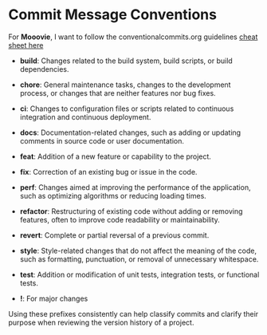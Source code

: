 # Commit Message Conventions

For **Mooovie**, I want to follow the conventionalcommits.org
guidelines [cheat sheet here](https://kapeli.com/cheat_sheets/Conventional_Commits.docset/Contents/Resources/Documents/index)

- **build**: Changes related to the build system, build scripts, or build dependencies.

- **chore**: General maintenance tasks, changes to the development process, or changes that are neither features nor
  bug fixes.

- **ci**: Changes to configuration files or scripts related to continuous integration and continuous deployment.

- **docs**: Documentation-related changes, such as adding or updating comments in source code or user documentation.

- **feat**: Addition of a new feature or capability to the project.

- **fix**: Correction of an existing bug or issue in the code.

- **perf**: Changes aimed at improving the performance of the application, such as optimizing algorithms or reducing
  loading times.

- **refactor**: Restructuring of existing code without adding or removing features, often to improve code
  readability or maintainability.

- **revert**: Complete or partial reversal of a previous commit.

- **style**: Style-related changes that do not affect the meaning of the code, such as formatting, punctuation, or
  removal of unnecessary whitespace.

- **test**: Addition or modification of unit tests, integration tests, or functional tests.

- **!**: For major changes

Using these prefixes consistently can help classify commits and clarify their purpose when reviewing the version history
of a project.
